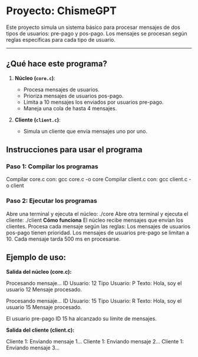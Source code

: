 # Proyecto: ChismeGPT

Este proyecto simula un sistema básico para procesar mensajes de dos tipos de usuarios: pre-pago y pos-pago. Los mensajes se procesan según reglas específicas para cada tipo de usuario.

---

## ¿Qué hace este programa?

1. **Núcleo (`core.c`)**:
   - Procesa mensajes de usuarios.
   - Prioriza mensajes de usuarios pos-pago.
   - Limita a 10 mensajes los enviados por usuarios pre-pago.
   - Maneja una cola de hasta 4 mensajes.

2. **Cliente (`client.c`)**:
   - Simula un cliente que envía mensajes uno por uno.


## Instrucciones para usar el programa

### Paso 1: Compilar los programas

Compilar core.c con:
	gcc core.c -o core
Compilar client.c con:
	gcc client.c -o client

### Paso 2: Ejecutar los programas

Abre una terminal y ejecuta el núcleo:
	./core
Abre otra terminal y ejecuta el cliente:
    	./client
**Cómo funciona**
    El núcleo recibe mensajes que envían los clientes.
    Procesa cada mensaje según las reglas:
        Los mensajes de usuarios pos-pago tienen prioridad.
        Los mensajes de usuarios pre-pago se limitan a 10.
    Cada mensaje tarda 500 ms en procesarse.

## Ejemplo de uso:
**Salida del núcleo (core.c):**

Procesando mensaje...
ID Usuario: 12
Tipo Usuario: P
Texto: Hola, soy el usuario 12
Mensaje procesado.

Procesando mensaje...
ID Usuario: 15
Tipo Usuario: R
Texto: Hola, soy el usuario 15
Mensaje procesado.

El usuario pre-pago ID 15 ha alcanzado su límite de mensajes.

**Salida del cliente (client.c):**

Cliente 1: Enviando mensaje 1...
Cliente 1: Enviando mensaje 2...
Cliente 1: Enviando mensaje 3...
